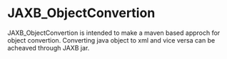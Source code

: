 # JAXB_ObjectConvertion
JAXB_ObjectConvertion is intended to make a maven based approch for object convertion. Converting java object to xml and vice versa can be acheaved through JAXB jar.
